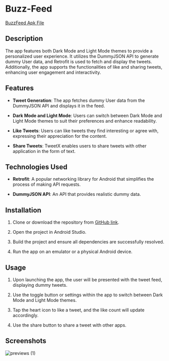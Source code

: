 # Buzz-Feed 

[BuzzFeed Apk File](BuzzFeed.apk)

## Description
The app features both Dark Mode and Light Mode themes to provide a personalized user experience. It utilizes the DummyJSON API to generate dummy User data, and Retrofit is used to fetch and display the tweets. Additionally, the app supports the functionalities of like and sharing tweets, enhancing user engagement and interactivity.

## Features

- **Tweet Generation**: The app fetches dummy User data from the DummyJSON API and displays it in the feed.

- **Dark Mode and Light Mode**: Users can switch between Dark Mode and Light Mode themes to suit their preferences and enhance readability.

- **Like Tweets**: Users can like tweets they find interesting or agree with, expressing their appreciation for the content.

- **Share Tweets**: TweetX enables users to share tweets with other application in the form of text.

## Technologies Used

- **Retrofit**: A popular networking library for Android that simplifies the process of making API requests.

- **DummyJSON API**: An API that provides realistic dummy data.

## Installation

1. Clone or download the repository from [GitHub link](https://github.com/Vanshpanchal/Buzz-Feed).

2. Open the project in Android Studio.

3. Build the project and ensure all dependencies are successfully resolved.

4. Run the app on an emulator or a physical Android device.

## Usage

1. Upon launching the app, the user will be presented with the tweet feed, displaying dummy tweets.

2. Use the toggle button or settings within the app to switch between Dark Mode and Light Mode themes.

3. Tap the heart icon to like a tweet, and the like count will update accordingly.

4. Use the share button to share a tweet with other apps.

## Screenshots

![previews (1)](https://github.com/Vanshpanchal/Buzz-Feed/assets/83567205/9d7967cd-9a56-4e7e-a103-bf347589fcab)
